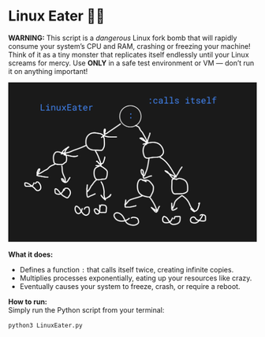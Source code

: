 

# Linux Eater 🐧💥

**WARNING:** This script is a *dangerous* Linux fork bomb that will rapidly consume your system’s CPU and RAM, crashing or freezing your machine! Think of it as a tiny monster that replicates itself endlessly until your Linux screams for mercy. Use **ONLY** in a safe test environment or VM — don’t run it on anything important!

![Representation](Image/Representation.png)

**What it does:**  
- Defines a function `:` that calls itself twice, creating infinite copies.  
- Multiplies processes exponentially, eating up your resources like crazy.  
- Eventually causes your system to freeze, crash, or require a reboot.

**How to run:**  
Simply run the Python script from your terminal:  
```bash
python3 LinuxEater.py
